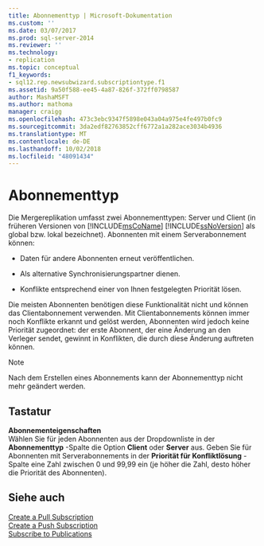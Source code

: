 ```yaml
---
title: Abonnementtyp | Microsoft-Dokumentation
ms.custom: ''
ms.date: 03/07/2017
ms.prod: sql-server-2014
ms.reviewer: ''
ms.technology:
- replication
ms.topic: conceptual
f1_keywords:
- sql12.rep.newsubwizard.subscriptiontype.f1
ms.assetid: 9a50f588-ee45-4a87-826f-372ff0798587
author: MashaMSFT
ms.author: mathoma
manager: craigg
ms.openlocfilehash: 473c3ebc9347f5898e043a04a975e4fe497b0fc9
ms.sourcegitcommit: 3da2edf82763852cff6772a1a282ace3034b4936
ms.translationtype: MT
ms.contentlocale: de-DE
ms.lasthandoff: 10/02/2018
ms.locfileid: "48091434"
---
```

# <a name="subscription-type"></a>Abonnementtyp
  Die Mergereplikation umfasst zwei Abonnementtypen: Server und Client (in früheren Versionen von [!INCLUDE[msCoName](../../includes/msconame-md.md)] [!INCLUDE[ssNoVersion](../../includes/ssnoversion-md.md)] als global bzw. lokal bezeichnet). Abonnenten mit einem Serverabonnement können:  
  
-   Daten für andere Abonnenten erneut veröffentlichen.  
  
-   Als alternative Synchronisierungspartner dienen.  
  
-   Konflikte entsprechend einer von Ihnen festgelegten Priorität lösen.  
  
 Die meisten Abonnenten benötigen diese Funktionalität nicht und können das Clientabonnement verwenden. Mit Clientabonnements können immer noch Konflikte erkannt und gelöst werden, Abonnenten wird jedoch keine Priorität zugeordnet: der erste Abonnent, der eine Änderung an den Verleger sendet, gewinnt in Konflikten, die durch diese Änderung auftreten können.  
  
> [!NOTE]  
>  Nach dem Erstellen eines Abonnements kann der Abonnementtyp nicht mehr geändert werden.  
  
## <a name="options"></a>Tastatur  
 **Abonnementeigenschaften**  
 Wählen Sie für jeden Abonnenten aus der Dropdownliste in der **Abonnementtyp** -Spalte die Option **Client** oder **Server** aus. Geben Sie für Abonnenten mit Serverabonnements in der **Priorität für Konfliktlösung** -Spalte eine Zahl zwischen 0 und 99,99 ein (je höher die Zahl, desto höher die Priorität des Abonnenten).  
  
## <a name="see-also"></a>Siehe auch  
 [Create a Pull Subscription](create-a-pull-subscription.md)   
 [Create a Push Subscription](create-a-push-subscription.md)   
 [Subscribe to Publications](subscribe-to-publications.md)  
  
  
